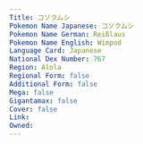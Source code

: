 ```yaml
---
﻿Title: コソクムシ
Pokemon Name Japanese: コソクムシ
Pokemon Name German: Reißlaus
Pokemon Name English: Wimpod
Language Card: Japanese
National Dex Number: 767
Region: Alola
Regional Form: false
Additional Form: false
Mega: false
Gigantamax: false
Cover: false
Link: 
Owned: 
---
```

